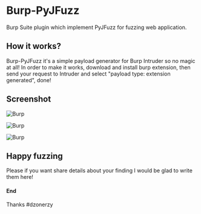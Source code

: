 # Burp-PyJFuzz
Burp Suite plugin which implement PyJFuzz for fuzzing web application.

## How it works?
Burp-PyJFuzz it's a simple payload generator for Burp Intruder so no magic at all!
In order to make it works, download and install burp extension, then send your request to Intruder and select "payload type: extension generated", done!

## Screenshot
![Burp](https://s15.postimg.org/574yb5c7f/Schermata_2016_10_18_alle_10_39_18.png "Burp Suite Intruder")

![Burp](https://s21.postimg.org/57224kz87/Schermata_2016_10_20_alle_15_04_07.png "Burp Suite Tab")

![Burp](https://s21.postimg.org/4namauo07/About.png "About")

## Happy fuzzing
Please if you want share details about your finding I would be glad to write them here!

#### End
Thanks
\#dzonerzy
